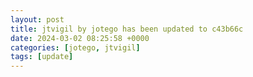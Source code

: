 ```yaml
---
layout: post
title: jtvigil by jotego has been updated to c43b66c
date: 2024-03-02 08:25:58 +0000
categories: [jotego, jtvigil]
tags: [update]
---
```


